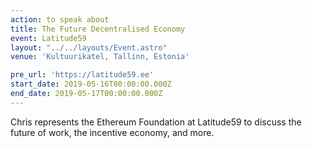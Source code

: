 ```yaml
---
action: to speak about
title: The Future Decentralised Economy
event: Latitude59
layout: "../../layouts/Event.astro"
venue: 'Kultuurikatel, Tallinn, Estonia'

pre_url: 'https://latitude59.ee'
start_date: 2019-05-16T00:00:00.000Z
end_date: 2019-05-17T00:00:00.000Z
---
```

Chris represents the Ethereum Foundation at Latitude59 to discuss the future of work, the incentive economy, and more.
